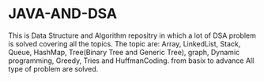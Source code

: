 # JAVA-AND-DSA

This is Data Structure and Algorithm repositry in which a lot of DSA problem is solved covering all the topics.
The topic are: Array, LinkedList, Stack, Queue, HashMap, Tree(Binary Tree and Generic Tree), graph, Dynamic programming, Greedy, Tries and HuffmanCoding.
from basix to advance All type of problem are solved.
